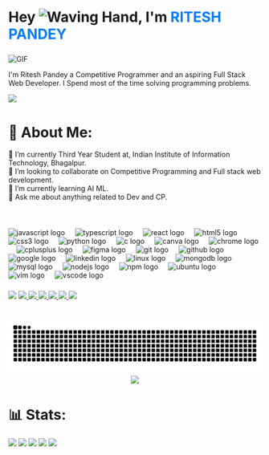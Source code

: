 <h1> Hey <img src="https://media.giphy.com/media/hvRJCLFzcasrR4ia7z/giphy.gif" alt="Waving Hand" height="40" width="40">, I'm <span style="color: #007bff;">RITESH PANDEY</span></h1>
<div>
  <img align="middle" alt="GIF" src="https://readme-typing-svg.herokuapp.com?lines=Competitive-Programmer.......;Full-Stack-Developer.......;AI+ML+Enthusiast.......&color=grey"/>
</div>

I'm Ritesh Pandey a Competitive Programmer and an aspiring Full Stack Web Developer. I Spend most of the time solving programming problems.</p>
<div><img style="margin-right: 400px;" src="https://media.giphy.com/media/LaVp0AyqR5bGsC5Cbm/giphy.gif" width="300" ></div>

# 💫 About Me:

🔭 I’m currently Third Year Student at, Indian Institute of Information Technology, Bhagalpur.<br>👯 I’m looking to collaborate on Competitive Programming and Full stack web development.<br>🌱 I’m currently learning AI ML.<br>💬 Ask me about anything related to Dev and CP.


<br/>
<div>

###



###

<div align="left">
  <img src="https://cdn.jsdelivr.net/gh/devicons/devicon/icons/javascript/javascript-original.svg" height="30" alt="javascript logo"  />
  <img width="12" />
  <img src="https://cdn.jsdelivr.net/gh/devicons/devicon/icons/typescript/typescript-original.svg" height="30" alt="typescript logo"  />
  <img width="12" />
  <img src="https://cdn.jsdelivr.net/gh/devicons/devicon/icons/react/react-original.svg" height="30" alt="react logo"  />
  <img width="12" />
  <img src="https://cdn.jsdelivr.net/gh/devicons/devicon/icons/html5/html5-original.svg" height="30" alt="html5 logo"  />
  <img width="12" />
  <img src="https://cdn.jsdelivr.net/gh/devicons/devicon/icons/css3/css3-original.svg" height="30" alt="css3 logo"  />
  <img width="12" />
  <img src="https://cdn.jsdelivr.net/gh/devicons/devicon/icons/python/python-original.svg" height="30" alt="python logo"  />
  <img width="12" />
  <img src="https://cdn.jsdelivr.net/gh/devicons/devicon/icons/c/c-original.svg" height="30" alt="c logo"  />
  <img width="12" />
  <img src="https://cdn.jsdelivr.net/gh/devicons/devicon/icons/canva/canva-original.svg" height="30" alt="canva logo"  />
  <img width="12" />
  <img src="https://cdn.jsdelivr.net/gh/devicons/devicon/icons/chrome/chrome-original.svg" height="30" alt="chrome logo"  />
  <img width="12" />
  <img src="https://cdn.jsdelivr.net/gh/devicons/devicon/icons/cplusplus/cplusplus-original.svg" height="30" alt="cplusplus logo"  />
  <img width="12" />
  <img src="https://cdn.jsdelivr.net/gh/devicons/devicon/icons/figma/figma-original.svg" height="30" alt="figma logo"  />
  <img width="12" />
  <img src="https://cdn.jsdelivr.net/gh/devicons/devicon/icons/git/git-original.svg" height="30" alt="git logo"  />
  <img width="12" />
  <img src="https://cdn.jsdelivr.net/gh/devicons/devicon/icons/github/github-original.svg" height="30" alt="github logo"  />
  <img width="12" />
  <img src="https://cdn.jsdelivr.net/gh/devicons/devicon/icons/google/google-original.svg" height="30" alt="google logo"  />
  <img width="12" />
  <img src="https://cdn.jsdelivr.net/gh/devicons/devicon/icons/linkedin/linkedin-original.svg" height="30" alt="linkedin logo"  />
  <img width="12" />
  <img src="https://cdn.jsdelivr.net/gh/devicons/devicon/icons/linux/linux-original.svg" height="30" alt="linux logo"  />
  <img width="12" />
  <img src="https://cdn.jsdelivr.net/gh/devicons/devicon/icons/mongodb/mongodb-original.svg" height="30" alt="mongodb logo"  />
  <img width="12" />
  <img src="https://cdn.jsdelivr.net/gh/devicons/devicon/icons/mysql/mysql-original.svg" height="30" alt="mysql logo"  />
  <img width="12" />
  <img src="https://cdn.jsdelivr.net/gh/devicons/devicon/icons/nodejs/nodejs-original.svg" height="30" alt="nodejs logo"  />
  <img width="12" />
  <img src="https://cdn.jsdelivr.net/gh/devicons/devicon/icons/npm/npm-original-wordmark.svg" height="30" alt="npm logo"  />
  <img width="12" />
  <img src="https://cdn.jsdelivr.net/gh/devicons/devicon/icons/ubuntu/ubuntu-plain.svg" height="30" alt="ubuntu logo"  />
  <img width="12" />
  <img src="https://cdn.jsdelivr.net/gh/devicons/devicon/icons/vim/vim-original.svg" height="30" alt="vim logo"  />
  <img width="12" />
  <img src="https://cdn.jsdelivr.net/gh/devicons/devicon/icons/vscode/vscode-original.svg" height="30" alt="vscode logo"  />
</div>

###

<div align="left">
  <a style="text-decoration:none" href="https://www.linkedin.com/in/riteshpandey04/">
      <img src="https://img.shields.io/badge/LinkedIn-0077B5?style=for-the-badge&logo=linkedin&logoColor=white">
    </a>
    <a href="https://discord.com/users/">
      <img src="https://img.shields.io/badge/Discord-7289DA?style=for-the-badge&logo=discord&logoColor=white">
    </a>
    <a href="https://www.instagram.com/riteshpy_/">
      <img src="https://img.shields.io/badge/Instagram-E4405F?style=for-the-badge&logo=instagram&logoColor=white">
    </a>
    <a href="https://leetcode.com/riteshpy_/">
      <img src="https://img.shields.io/badge/LeetCode-FFA116?style=for-the-badge&logo=leetCode&logoColor=white">
    </a>
    <a href="https://codeforces.com/profile/_bitbender_">
      <img src="https://img.shields.io/badge/CodeForces-1F65B4?style=for-the-badge&logo=codeforces&logoColor=white">
    </a>
    <a href="https://www.codechef.com/users/riteshpy_04">
      <img src="https://img.shields.io/badge/CodeChef-5B4638?style=for-the-badge&logo=codechef&logoColor=white">
    </a>
    <a href="mailto:ritesh.2201141ec@iiitbh.ac.in?subject=Hello%20Ritesh,%20From%20Github">
      <img src="https://img.shields.io/badge/Gmail-D14836?style=for-the-badge&logo=gmail&logoColor=white">
    </a>
</div>

###

<br clear="both">

<div>
  <img align="left" alt="GIF" src="https://github.com/siddiq0611/git_repo/blob/main/grid_snake.svg"/>
</div>

###

<div align="center">
  <img src="https://profile-counter.glitch.me/coderpy04/count.svg?"  />
</div>

###

# 📊 Stats:

![](https://github-readme-stats.vercel.app/api/top-langs/?username=coderpy04&theme=great-gatsby&hide_border=false&include_all_commits=false&count_private=true&layout=compact)
![](https://github-readme-stats.vercel.app/api?username=coderpy04&theme=great-gatsby&hide_border=false&include_all_commits=false&count_private=true)
![](https://github-readme-streak-stats.herokuapp.com/?user=coderpy04&theme=great-gatsby&hide_border=false)
![](https://leetcard.jacoblin.cool/riteshpy_?theme=dark&font=Kaisei%20HarunoUmi&ext=contest)
![](https://codeforces-readme-stats.vercel.app/api/card?username=_bitbender_&theme=aura&disable_animations=false&show_icons=true&force_username=true)


###
